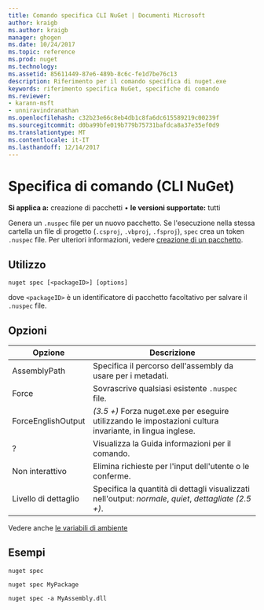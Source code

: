 ```yaml
---
title: Comando specifica CLI NuGet | Documenti Microsoft
author: kraigb
ms.author: kraigb
manager: ghogen
ms.date: 10/24/2017
ms.topic: reference
ms.prod: nuget
ms.technology: 
ms.assetid: 85611449-87e6-489b-8c6c-fe1d7be76c13
description: Riferimento per il comando specifica di nuget.exe
keywords: riferimento specifica NuGet, specifiche di comando
ms.reviewer:
- karann-msft
- unniravindranathan
ms.openlocfilehash: c32b23e66c8eb4db1c8fa6dc615589219c00239f
ms.sourcegitcommit: d0ba99bfe019b779b75731bafdca8a37e35ef0d9
ms.translationtype: MT
ms.contentlocale: it-IT
ms.lasthandoff: 12/14/2017
---
```

# <a name="spec-command-nuget-cli"></a>Specifica di comando (CLI NuGet)

**Si applica a:** creazione di pacchetti &bullet; **le versioni supportate:** tutti

Genera un `.nuspec` file per un nuovo pacchetto. Se l'esecuzione nella stessa cartella un file di progetto (`.csproj`, `.vbproj`, `.fsproj`), `spec` crea un token `.nuspec` file. Per ulteriori informazioni, vedere [creazione di un pacchetto](../create-packages/creating-a-package.md).

## <a name="usage"></a>Utilizzo

```
nuget spec [<packageID>] [options]
```

dove `<packageID>` è un identificatore di pacchetto facoltativo per salvare il `.nuspec` file.

## <a name="options"></a>Opzioni

| Opzione | Descrizione |
| --- | --- |
| AssemblyPath | Specifica il percorso dell'assembly da usare per i metadati. |
| Force | Sovrascrive qualsiasi esistente `.nuspec` file. |
| ForceEnglishOutput | *(3.5 +)*  Forza nuget.exe per eseguire utilizzando le impostazioni cultura invariante, in lingua inglese. |
| ? | Visualizza la Guida informazioni per il comando. |
| Non interattivo | Elimina richieste per l'input dell'utente o le conferme. |
| Livello di dettaglio | Specifica la quantità di dettagli visualizzati nell'output: *normale*, *quiet*, *dettagliate (2.5 +)*. |

Vedere anche [le variabili di ambiente](cli-ref-environment-variables.md)

## <a name="examples"></a>Esempi

```
nuget spec

nuget spec MyPackage

nuget spec -a MyAssembly.dll
```
